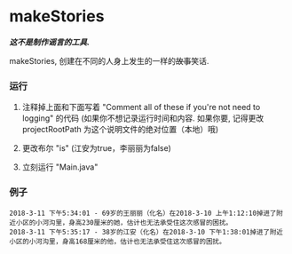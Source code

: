 # makeStories

<!-- **[中文](#zh) *|* [English](#en)**

## ZH -->

***这不是制作谣言的工具.***

<!-- ***请用 Main.java.*** -->

makeStories, 创建在不同的人身上发生的一样的~~故事~~笑话.

### 运行

1. 注释掉上面和下面写着 "Comment all of these if you're not need to logging" 的代码 (如果你不想记录运行时间和内容. 如果你要, 记得更改 projectRootPath 为这个说明文件的绝对位置（本地）哦)

2. 更改布尔 "is" (江安为true，李丽丽为false)

3. 立刻运行 "Main.java"

### 例子
```
2018-3-11 下午5:34:01 - 69岁的王丽丽（化名）在2018-3-10 上午1:12:10掉进了附近小区的小河沟里，身高230厘米的她，估计也无法承受住这次感冒的困扰。
2018-3-11 下午5:35:17 - 38岁的江安（化名）在2018-3-10 下午1:38:01掉进了附近小区的小河沟里，身高168厘米的他，估计也无法承受住这次感冒的困扰。
```
